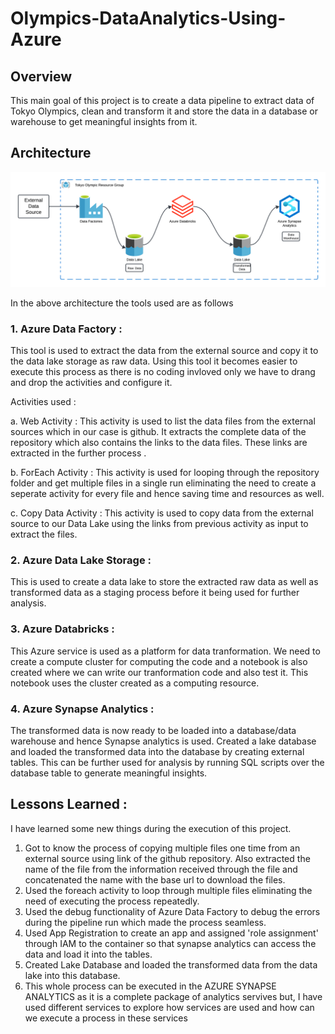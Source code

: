 # Olympics-DataAnalytics-Using-Azure

## Overview
This main goal of this project is to create a data pipeline to extract data of Tokyo Olympics, clean and transform it and store the data in a database or warehouse to get meaningful insights from it.

## Architecture
![Architecture](Tokyo_olympic_Architecture.png)

In the above architecture the tools used are as follows

### 1. Azure Data Factory : 
This tool is used to extract the data from the external source and copy it to the data lake storage as raw data. Using this tool it becomes easier to execute this process as there is no                            coding invloved only we have to drang and drop the activities and configure it.

Activities used :

a. Web Activity : This activity is used to list the data files from the external sources which in our case is github. It extracts the complete data of the repository which also contains 
the links to the data files. These links are extracted in the further process .

b. ForEach Activity :  This activity is used for looping through the repository folder and get multiple files in a single run eliminating the need to create a seperate activity for every                          file and hence saving time and resources as well.

c. Copy Data Activity : This activity is used to copy data from the external source to our Data Lake using the links from previous activity as input to extract the files.

### 2. Azure Data Lake Storage :
This is used to create a data lake to store the extracted raw data as well as transformed data as a staging process before it being used for further analysis.

### 3. Azure Databricks :  
This Azure service is used as a platform for data tranformation. We need to create a compute cluster for computing the code and a notebook is also created where we can write our tranformation code and also test it. This notebook uses the cluster created as a computing resource.

### 4. Azure Synapse Analytics : 
The transformed data is now ready to be loaded into a database/data warehouse and hence Synapse analytics is used. Created a lake database and loaded the transformed data into the database by creating external tables. This can be further used for analysis by running SQL scripts over the database table to generate meaningful insights.



## Lessons Learned : 
I have learned some new things during the execution of this project.
1. Got to know the process of copying multiple files one time from an external source using link of the github repository. Also extracted the name of the file from the information received through the file and concatenated the name with the base url to download the files.
2. Used the foreach activity to loop through multiple files eliminating the need of executing the process repeatedly.
3. Used the debug functionality of Azure Data Factory to debug the errors during the pipeline run which made the process seamless.
4. Used App Registration to create an app and assigned 'role assignment' through IAM to the container so that synapse analytics can access the data and load it into the tables.
5. Created Lake Database and loaded the transformed data from the data lake into this database.
6. This whole process can be executed in the AZURE SYNAPSE ANALYTICS as it is a complete package of analytics servives but, I have used different services to explore how services are used and how can we execute
a process in these services  
